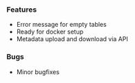 ### Features

* Error message for empty tables
* Ready for docker setup
* Metadata upload and download via API

### Bugs

* Minor bugfixes